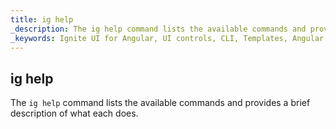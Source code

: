 ```yaml
---
title: ig help 
_description: The ig help command lists the available commands and provides a brief description of what each does.
_keywords: Ignite UI for Angular, UI controls, CLI, Templates, Angular widgets, web widgets, UI widgets, Angular, Native Angular Components Suite, Native Angular Controls, Native Angular Components Library
---
```


## ig help
The `ig help` command lists the available commands and provides a brief description of what each does.